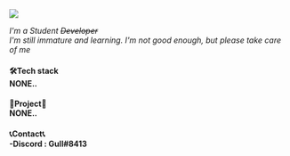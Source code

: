 <img src="https://capsule-render.vercel.app/api?type=transparent&color=auto&height=300&section=header&text=welcome%20to my github&animation=blinking&fontSize=80" />


*I'm a Student ~~Developer~~*<br>
*I'm still immature and learning. I'm not good enough, but please take care of me*

<h4>🛠Tech stack<br>
     NONE.. <br>
<h4>📁Project📁<br>
     NONE.. <br>
<h4>📞Contact📞<br>
     -Discord : Gull#8413
  
  
